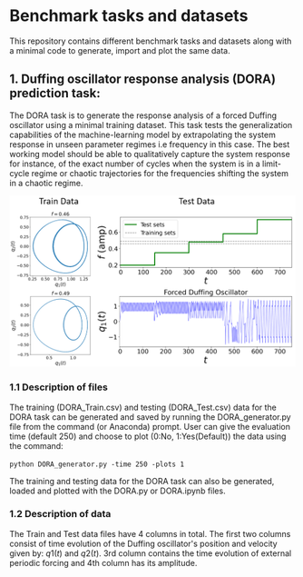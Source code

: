 # Benchmark tasks and datasets

This repository contains different benchmark tasks and datasets along with a minimal code to generate, import and plot the same data.

## 1. Duffing oscillator response analysis (DORA) prediction task:

The DORA task is to generate the response analysis of a forced Duffing oscillator using a minimal training dataset. This task tests the generalization capabilities of the machine-learning model by extrapolating the system response in unseen parameter regimes i.e frequency in this case. The best working model should be able to qualitatively capture the system response for instance, of the exact number of cycles when the system is in a limit-cycle regime or chaotic trajectories for the frequencies shifting the system in a chaotic regime.  

<p align="center">
<img src="https://github.com/maneesh51/Benchmark-Tasks/blob/bb41fa278823815ca984b40db618be6f6e0459e3/DORA_3.png">
</p>

### 1.1 Description of files
The training (DORA_Train.csv) and testing (DORA_Test.csv) data for the DORA task can be generated and saved by running the DORA_generator.py file from the command (or Anaconda) prompt. User can give the evaluation time (default 250) and choose to plot (0:No, 1:Yes(Default)) the data using the command:

```python DORA_generator.py -time 250 -plots 1```

The training and testing data for the DORA task can also be generated, loaded and plotted with the DORA.py or DORA.ipynb files.

### 1.2 Description of data
The Train and Test data files have 4 columns in total. The first two columns consist of time evolution of the Duffing oscillator's position and velocity given by: $q1(t)$ and $q2(t)$. 3rd column contains the time evolution of external periodic forcing and 4th column has its amplitude.
